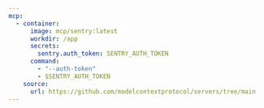 ```yaml
---
mcp:
  - container:
      image: mcp/sentry:latest
      workdir: /app
      secrets:
        sentry.auth_token: SENTRY_AUTH_TOKEN
      command:
        - "--auth-token"
        - $SENTRY_AUTH_TOKEN
    source:
      url: https://github.com/modelcontextprotocol/servers/tree/main
---
```

